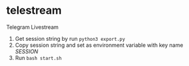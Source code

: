 # telestream
Telegram Livestream
1) Get session string by run `python3 export.py`
2) Copy session string and set as environment variable with key name *SESSION*
3) Run `bash start.sh`